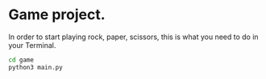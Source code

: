 # Game project.

In order to start playing rock, paper, scissors, this is what you need to do in your Terminal.

```sh
cd game
python3 main.py
```




